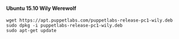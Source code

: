 #### Ubuntu 15.10 Wily Werewolf

    wget https://apt.puppetlabs.com/puppetlabs-release-pc1-wily.deb
    sudo dpkg -i puppetlabs-release-pc1-wily.deb
    sudo apt-get update